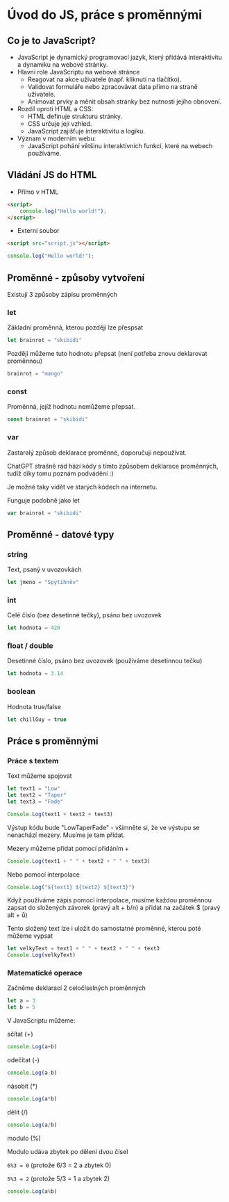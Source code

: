 # Úvod do JS, práce s proměnnými
## Co je to JavaScript?

* JavaScript je dynamický programovací jazyk, který přidává interaktivitu a dynamiku na webové stránky.
* Hlavní role JavaScriptu na webové stránce
    * Reagovat na akce uživatele (např. kliknutí na tlačítko).
    * Validovat formuláře nebo zpracovávat data přímo na straně uživatele.
    * Animovat prvky a měnit obsah stránky bez nutnosti jejího obnovení.
* Rozdíl oproti HTML a CSS:
    * HTML definuje strukturu stránky.
    * CSS určuje její vzhled.
    * JavaScript zajišťuje interaktivitu a logiku.
* Význam v moderním webu:
    * JavaScript pohání většinu interaktivních funkcí, které na webech používáme.

## Vládání JS do HTML
* Přímo v HTML
```HTML
<script>
    console.log("Hello world!");
</script>    
```

* Externí soubor
```HTML
<script src="script.js"></script>
```
```JavaScript
console.log("Hello world!");
```

## Proměnné - způsoby vytvoření

Existují 3 způsoby zápisu proměnných

### let
Základní proměnná, kterou později lze přespsat

```JavaScript
let brainrot = "skibidi"
```

Později můžeme tuto hodnotu přepsat (není potřeba znovu deklarovat proměnnou)

```JavaScript
brainrot = "mango"
```

### const

Proměnná, jejíž hodnotu nemůžeme přepsat.

```JavaScript
const brainrot = "skibidi"
```

### var

Zastaralý způsob deklarace proměnné, doporučuji nepoužívat.

ChatGPT strašně rád hází kódy s tímto způsobem deklarace proměnných, tudíž díky tomu poznám podvádění :)

Je možné taky vidět ve starých kódech na internetu.

Funguje podobně jako let

```JavaScript
var brainrot = "skibidi"
```

## Proměnné - datové typy

### string

Text, psaný v uvozovkách

```JavaScript
let jmeno = "Spytihněv"
```

### int

Celé číslo (bez desetinné tečky), psáno bez uvozovek

```JavaScript
let hodnota = 420
```

### float / double

Desetinné číslo, psáno bez uvozovek (používáme desetinnou tečku)

```JavaScript
let hodnota = 3.14
```

### boolean

Hodnota true/false

```JavaScript
let chillGuy = true
```

## Práce s proměnnými

### Práce s textem

Text můžeme spojovat

```JavaScript
let text1 = "Low"
let text2 = "Taper"
let text3 = "Fade"

Console.Log(text1 + text2 + text3)
```

Výstup kódu bude "LowTaperFade" - všimněte si, že ve výstupu se nenachází mezery. Musíme je tam přidat.

Mezery můžeme přidat pomocí přidáním +

```JavaScript
Console.Log(text1 + " " + text2 + " " + text3)
```

Nebo pomocí interpolace

```JavaScript
Console.Log("${text1} ${text2} ${text3}")
```

Když používáme zápis pomocí interpolace, musíme každou proměnnou zapsat do složených závorek (pravý alt + b/n) a přidat na začátek $ (pravý alt + ů) 

Tento složený text lze i uložit do samostatné proměnné, kterou poté můžeme vypsat

```JavaScript
let velkyText = text1 + " " + text2 + " " + text3
Console.Log(velkyText)
```

### Matematické operace

Začněme deklarací 2 celočíselných proměnných

```JavaScript
let a = 3
let b = 5
```

V JavaScriptu můžeme:

sčítat (+)
```JavaScript
console.Log(a+b)
```
odečítat (-)
```JavaScript
console.Log(a-b)
```

násobit (*)
```JavaScript
console.Log(a*b)
```

dělit (/)
```JavaScript
console.Log(a/b)
```

modulo (%)

Modulo udáva zbytek po dělení dvou čísel

`6%3 = 0` (protože 6/3 = 2 a zbytek 0)

`5%3 = 2` (protože 5/3 = 1 a zbytek 2)

```JavaScript
console.Log(a%b)
```